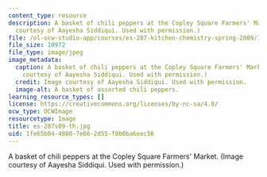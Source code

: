 ```yaml
---
content_type: resource
description: A basket of chili peppers at the Copley Square Farmers' Market. (Image
  courtesy of Aayesha Siddiqui. Used with permission.)
file: /ol-ocw-studio-app/courses/es-287-kitchen-chemistry-spring-2009/1fe65b0448807e662d55f0b0ba6eec56_es-287s09-th.jpg
file_size: 10972
file_type: image/jpeg
image_metadata:
  caption: A basket of chili peppers at the Copley Square Farmers' Market. (Image
    courtesy of Aayesha Siddiqui. Used with permission.)
  credit: Image courtesy of Aayesha Siddiqui. Used with permission.
  image-alt: A basket of assorted chili peppers.
learning_resource_types: []
license: https://creativecommons.org/licenses/by-nc-sa/4.0/
ocw_type: OCWImage
resourcetype: Image
title: es-287s09-th.jpg
uid: 1fe65b04-4880-7e66-2d55-f0b0ba6eec56
---
```

A basket of chili peppers at the Copley Square Farmers' Market. (Image courtesy of Aayesha Siddiqui. Used with permission.)